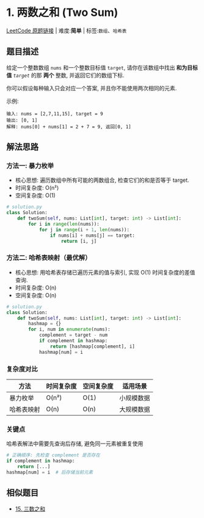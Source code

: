 # 1. 两数之和 (Two Sum)

[LeetCode 原题链接](https://leetcode.cn/problems/two-sum/) | 难度:**简单** | 标签:`数组`、`哈希表`

## 题目描述
给定一个整数数组 `nums` 和一个整数目标值 `target`, 请你在该数组中找出 **和为目标值** _`target`_ 的那 **两个** 整数, 并返回它们的数组下标.

你可以假设每种输入只会对应一个答案, 并且你不能使用两次相同的元素.

示例:
```plaintext
输入: nums = [2,7,11,15], target = 9
输出: [0, 1]
解释: nums[0] + nums[1] = 2 + 7 = 9, 返回[0, 1]
```

## 解法思路
### 方法一: 暴力枚举
- 核心思想: 遍历数组中所有可能的两数组合, 检查它们的和是否等于 target.
- 时间复杂度: O(n²)
- 空间复杂度: O(1)
``` python
# solution.py
class Solution:
    def twoSum(self, nums: List[int], target: int) -> List[int]:
        for i in range(len(nums)):
            for j in range(i + 1, len(nums)):
                if nums[i] + nums[j] == target:
                    return [i, j]
```

### 方法二: 哈希表映射（最优解）
- 核心思想: 用哈希表存储已遍历元素的值与索引, 实现 O(1) 时间复杂度的差值查询.
- 时间复杂度: O(n)
- 空间复杂度: O(n)
```python
# solution.py
class Solution:
    def twoSum(self, nums: List[int], target: int) -> List[int]:
        hashmap = {}
        for i, num in enumerate(nums):
            complement = target - num
            if complement in hashmap:
                return [hashmap[complement], i]
            hashmap[num] = i
```

### 复杂度对比
| 方法 | 时间复杂度 | 空间复杂度 | 适用场景 |
| ----- | ----- | ----- | ----- |
| 暴力枚举 | O(n²) | O(1) | 小规模数据 |
| 哈希表映射 | O(n) | O(n) | 大规模数据 |

### 关键点
哈希表解法中需要先查询后存储, 避免同一元素被重复使用

```python
# 正确顺序: 先检查 complement 是否存在
if complement in hashmap:
    return [...]
hashmap[num] = i  # 后存储当前元素
```

## 相似题目
- [15. 三数之和](https://leetcode.cn/problems/3sum/)